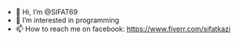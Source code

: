 - 👋 Hi, I’m @SIFAT69
- 👀 I’m interested in programming
- 📫 How to reach me on facebook: https://www.fiverr.com/sifatkazi

<!---
SIFAT69/SIFAT69 is a ✨ special ✨ repository because its `README.md` (this file) appears on your GitHub profile.
You can click the Preview link to take a look at your changes.
--->
